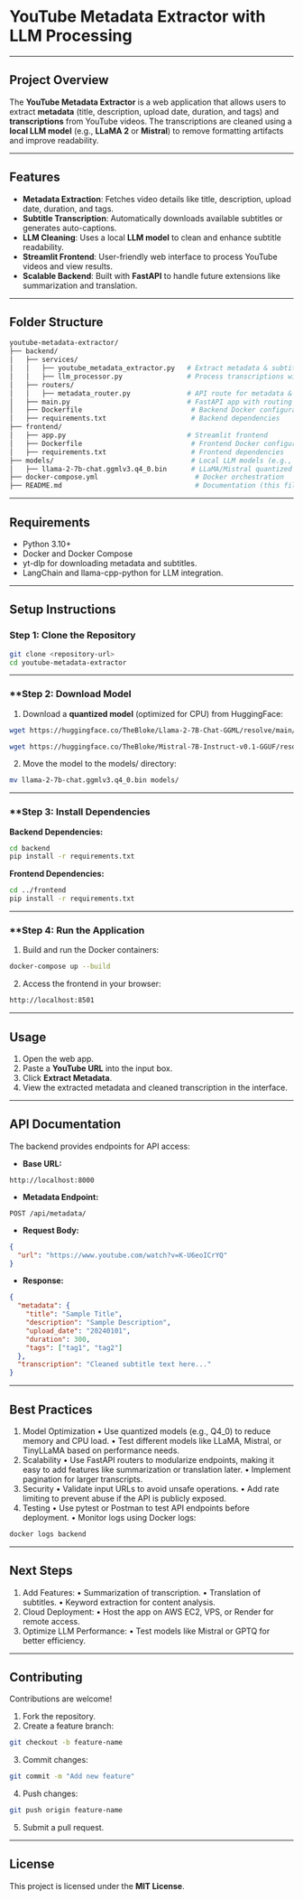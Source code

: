 # **YouTube Metadata Extractor with LLM Processing**  

---

## **Project Overview**  

The **YouTube Metadata Extractor** is a web application that allows users to extract **metadata** (title, description, upload date, duration, and tags) and **transcriptions** from YouTube videos. The transcriptions are cleaned using a **local LLM model** (e.g., **LLaMA 2** or **Mistral**) to remove formatting artifacts and improve readability.  

---

## **Features**  

- **Metadata Extraction**: Fetches video details like title, description, upload date, duration, and tags.  
- **Subtitle Transcription**: Automatically downloads available subtitles or generates auto-captions.  
- **LLM Cleaning**: Uses a local **LLM model** to clean and enhance subtitle readability.  
- **Streamlit Frontend**: User-friendly web interface to process YouTube videos and view results.  
- **Scalable Backend**: Built with **FastAPI** to handle future extensions like summarization and translation.  

---

## **Folder Structure**  

```bash
youtube-metadata-extractor/
├── backend/
│   ├── services/
│   │   ├── youtube_metadata_extractor.py   # Extract metadata & subtitles
│   │   ├── llm_processor.py                # Process transcriptions with LLM
│   ├── routers/
│   │   ├── metadata_router.py              # API route for metadata & transcription
│   ├── main.py                             # FastAPI app with routing
│   ├── Dockerfile                           # Backend Docker configuration
│   ├── requirements.txt                     # Backend dependencies
├── frontend/
│   ├── app.py                              # Streamlit frontend
│   ├── Dockerfile                           # Frontend Docker configuration
│   ├── requirements.txt                     # Frontend dependencies
├── models/                                  # Local LLM models (e.g., LLaMA)
│   ├── llama-2-7b-chat.ggmlv3.q4_0.bin      # LLaMA/Mistral quantized model
├── docker-compose.yml                        # Docker orchestration
├── README.md                                 # Documentation (this file)
```

---

## **Requirements**  
- Python 3.10+
- Docker and Docker Compose
- yt-dlp for downloading metadata and subtitles.
- LangChain and llama-cpp-python for LLM integration.

---

## **Setup Instructions**  

### **Step 1: Clone the Repository**  

```bash
git clone <repository-url>
cd youtube-metadata-extractor
```

---

### **Step 2: Download Model
1.	Download a **quantized model** (optimized for CPU) from HuggingFace:

```bash
wget https://huggingface.co/TheBloke/Llama-2-7B-Chat-GGML/resolve/main/llama-2-7b-chat.ggmlv3.q4_0.bin
```

```bash
wget https://huggingface.co/TheBloke/Mistral-7B-Instruct-v0.1-GGUF/resolve/main/mistral-7b-instruct-v0.1.Q4_0.gguf
```
2. 	Move the model to the models/ directory:
```bash
mv llama-2-7b-chat.ggmlv3.q4_0.bin models/
```
---

### **Step 3: Install Dependencies

**Backend Dependencies:**
```bash
cd backend
pip install -r requirements.txt
```

**Frontend Dependencies:**
```bash
cd ../frontend
pip install -r requirements.txt
```
---

### **Step 4: Run the Application

1.	Build and run the Docker containers:
```bash
docker-compose up --build
```
2.	Access the frontend in your browser:
```bash
http://localhost:8501
```
---

## **Usage**  

1.	Open the web app.
2.	Paste a **YouTube URL** into the input box.
3.	Click **Extract Metadata**.
4.	View the extracted metadata and cleaned transcription in the interface.

---

## **API Documentation**  

The backend provides endpoints for API access:

- **Base URL:**
```
http://localhost:8000
```

- **Metadata Endpoint:**
```
POST /api/metadata/
```

- **Request Body:**
```json
{
  "url": "https://www.youtube.com/watch?v=K-U6eoICrYQ"
}
```

- **Response:**
```json
{
  "metadata": {
    "title": "Sample Title",
    "description": "Sample Description",
    "upload_date": "20240101",
    "duration": 300,
    "tags": ["tag1", "tag2"]
  },
  "transcription": "Cleaned subtitle text here..."
}
```

---

## **Best Practices**  
1. Model Optimization
	•	Use quantized models (e.g., Q4_0) to reduce memory and CPU load.
	•	Test different models like LLaMA, Mistral, or TinyLLaMA based on performance needs.
2. Scalability
	•	Use FastAPI routers to modularize endpoints, making it easy to add features like summarization or translation later.
	•	Implement pagination for larger transcripts.
3. Security
	•	Validate input URLs to avoid unsafe operations.
	•	Add rate limiting to prevent abuse if the API is publicly exposed.
4. Testing
	•	Use pytest or Postman to test API endpoints before deployment.
	•	Monitor logs using Docker logs:
```bash
docker logs backend
```
---

## **Next Steps**  

1.	Add Features:
	•	Summarization of transcription.
	•	Translation of subtitles.
	•	Keyword extraction for content analysis.
2.	Cloud Deployment:
	•	Host the app on AWS EC2, VPS, or Render for remote access.
3.	Optimize LLM Performance:
	•	Test models like Mistral or GPTQ for better efficiency.

---

## **Contributing**  
Contributions are welcome!
1.	Fork the repository.
2.	Create a feature branch:
```bash
git checkout -b feature-name
```
3.	Commit changes:
```bash
git commit -m "Add new feature"
```
4.	Push changes:
```bash
git push origin feature-name
```
5.	Submit a pull request.

---

## **License**  

This project is licensed under the **MIT License**.
